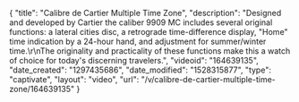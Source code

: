 {
    "title": "Calibre de Cartier Multiple Time Zone",
    "description": "Designed and developed by Cartier the caliber 9909 MC includes several original functions: a lateral cities disc, a retrograde time-difference display, \"Home\" time indication by a 24-hour hand, and adjustment for summer\/winter time.\r\nThe originality and practicality of these functions make this a watch of choice for today's discerning travelers.",
    "videoid": "164639135",
    "date_created": "1297435686",
    "date_modified": "1528315877",
    "type": "captivate",
    "layout": "video",
    "url": "\/v\/calibre-de-cartier-multiple-time-zone\/164639135"
}